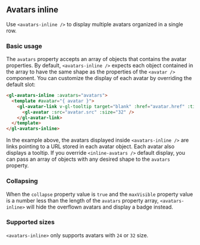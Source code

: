 ## Avatars inline

Use `<avatars-inline />` to display multiple avatars organized in a single row.

### Basic usage

The `avatars` property accepts an array of objects that contains the avatar properties. By default, `<avatars-inline />` expects each object contained in the array to have the same shape as the properties of the  `<avatar />` component. You can customize the display of each avatar by overriding the default slot:

```html
<gl-avatars-inline :avatars="avatars">
  <template #avatar="{ avatar }">
    <gl-avatar-link v-gl-tooltip target="blank" :href="avatar.href" :title="avatar.tooltip">
      <gl-avatar :src="avatar.src" :size="32" />
    </gl-avatar-link>
  </template>
</gl-avatars-inline>
```

In the example above, the avatars displayed inside `<avatars-inline />` are links pointing to a URL stored in each avatar object. Each avatar also displays a tooltip. If you override `<inline-avatars />` default display, you can pass an array of objects with any desired shape to the `avatars` property.

### Collapsing

When the `collapse` property value is `true` and the `maxVisible` property value is a number less than
the length of the `avatars` property array, `<avatars-inline>` will hide the overflown avatars and
display a badge instead.

### Supported sizes

`<avatars-inline>` only supports avatars with `24` or `32` size.
